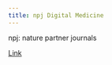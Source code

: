 ```yaml
---
title: npj Digital Medicine
---
```


npj: nature partner journals

[Link](https://www.nature.com/npjdigitalmed/)

